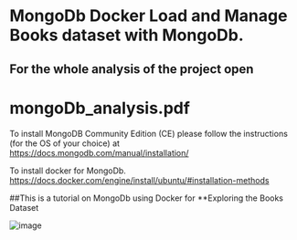 # MongoDb Docker Load and Manage Books dataset with MongoDb. 

## For the whole analysis of the project open 
# mongoDb_analysis.pdf

To install MongoDB Community Edition (CE) please follow the instructions (for the OS of
your choice) at https://docs.mongodb.com/manual/installation/

To install docker for MongoDb. 
https://docs.docker.com/engine/install/ubuntu/#installation-methods

##This is a tutorial on MongoDb using Docker for **Exploring the Books Dataset

![image](https://user-images.githubusercontent.com/39504405/146694864-568ac978-3414-47cd-839d-6a6c13ac7c8a.png)
